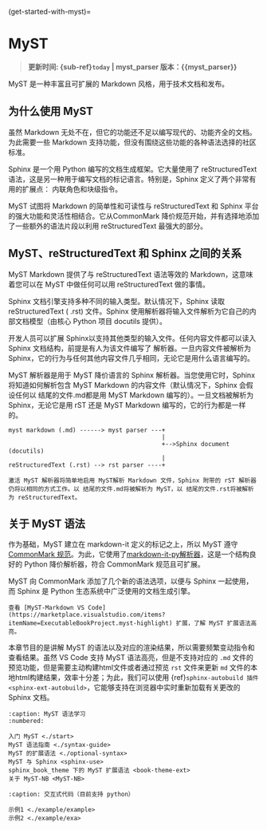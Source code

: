 (get-started-with-myst)=

# MyST

> **更新时间: {sub-ref}`today` | myst_parser 版本：{{myst_parser}}**

MyST 是一种丰富且可扩展的 Markdown 风格，用于技术文档和发布。

## 为什么使用 MyST

虽然 Markdown 无处不在，但它的功能还不足以编写现代的、功能齐全的文档。为此需要一些 Markdown 支持功能，但没有围绕这些功能的各种语法选择的社区标准。

Sphinx 是一个用 Python 编写的文档生成框架。它大量使用了 reStructuredText 语法，这是另一种用于编写文档的标记语言。特别是，Sphinx 定义了两个非常有用的扩展点： 内联角色和块级指令。

MyST 试图将 Markdown 的简单性和可读性与 reStructuredText 和 Sphinx 平台的强大功能和灵活性相结合。它从CommonMark 降价规范开始，并有选择地添加了一些额外的语法片段以利用 reStructuredText 最强大的部分。

## MyST、reStructuredText 和 Sphinx 之间的关系

MyST Markdown 提供了与 reStructuredText 语法等效的 Markdown，这意味着您可以在 MyST 中做任何可以用 reStructuredText 做的事情。

Sphinx 文档引擎支持多种不同的输入类型。默认情况下，Sphinx 读取reStructuredText ( .rst) 文件。Sphinx 使用解析器将输入文件解析为它自己的内部文档模型（由核心 Python 项目 docutils 提供）。

开发人员可以扩展 Sphinx以支持其他类型的输入文件。任何内容文件都可以读入 Sphinx 文档结构，前提是有人为该文件编写了 解析器。一旦内容文件被解析为 Sphinx，它的行为与任何其他内容文件几乎相同，无论它是用什么语言编写的。

MyST 解析器是用于 MyST 降价语言的 Sphinx 解析器。当您使用它时，Sphinx 将知道如何解析包含 MyST Markdown 的内容文件（默认情况下，Sphinx 会假设任何以 结尾的文件.md都是用 MyST Markdown 编写的）。一旦文档被解析为 Sphinx，无论它是用 rST 还是 MyST Markdown 编写的，它的行为都是一样的。

```
myst markdown (.md) ------> myst parser ---+
                                           |
                                           +-->Sphinx document (docutils)
                                           |
reStructuredText (.rst) --> rst parser ----+
```

```{note} 可以同时使用 MyST 和 reStructuredText
激活 MyST 解析器将简单地启用 MyST解析 Markdown 文件，Sphinx 附带的 rST 解析器仍将以相同的方式工作。以 结尾的文件.md将被解析为 MyST，以 结尾的文件.rst将被解析为 reStructuredText。
```

## 关于 MyST 语法

作为基础，MyST 建立在 markdown-it 定义的标记之上，所以 MyST 遵守 [CommonMark 规范](https://spec.commonmark.org/)。为此，它使用了[markdown-it-py解析器](https://github.com/executablebooks/markdown-it-py)，这是一个结构良好的 Python 降价解析器，符合 CommonMark 规范且可扩展。

MyST 向 CommonMark 添加了几个新的语法选项，以便与 Sphinx 一起使用，而 Sphinx 是 Python 生态系统中广泛使用的文档生成引擎。

```{seealso} VS Code 扩展
查看 [MyST-Markdown VS Code](https://marketplace.visualstudio.com/items?itemName=ExecutableBookProject.myst-highlight) 扩展，了解 MyST 扩展语法高亮。
```

本章节目的是讲解 MyST 的语法以及对应的渲染结果，所以需要频繁变动指令和查看结果。虽然 VS Code 支持 MyST 语法高亮，但是不支持对应的 ``.md`` 文件的预览功能，但是需要主动构建html文件或者通过预览 `rst` 文件来更新 `md` 文件的本地html构建结果，效率十分差；为此，我们可以使用 {ref}`sphinx-autobuild 插件 <sphinx-ext-autobuild>`，它能够支持在浏览器中实时重新加载有关更改的 Sphinx 文档。

```{toctree}
:caption: MyST 语法学习
:numbered:

入门 MyST <./start>
MyST 语法指南 <./syntax-guide>
MyST 的扩展语法 <./optional-syntax>
MyST 与 Sphinx <sphinx-use>
sphinx_book_theme 下的 MyST 扩展语法 <book-theme-ext>
关于 MyST-NB <MyST-NB>
```

```{toctree}
:caption: 交互式代码（目前支持 python）

示例1 <./example/example>
示例2 <./example/exa>
```
